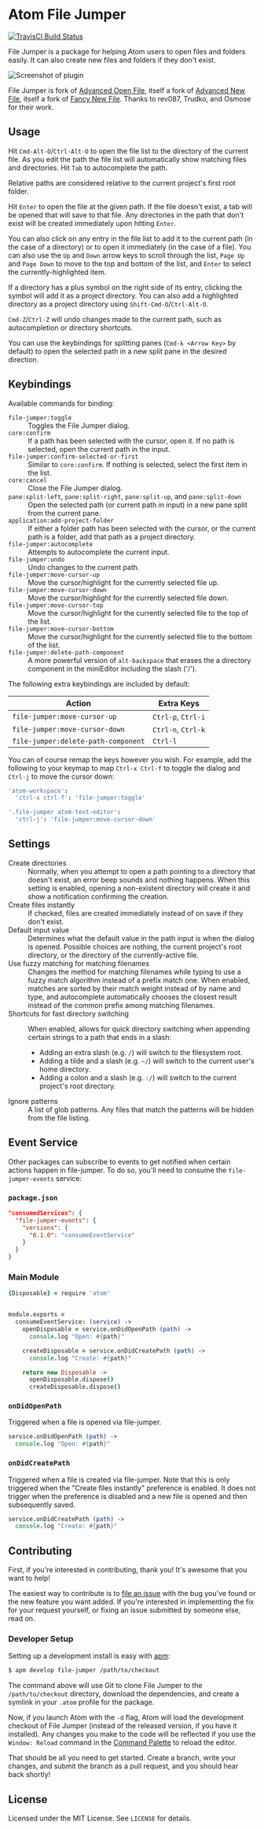 # Atom File Jumper

[![TravisCI Build Status](https://travis-ci.org/ameernuri/file-jumper.svg)](https://travis-ci.org/file-jumper)

File Jumper is a package for helping Atom users to open files and folders
easily. It can also create new files and folders if they don't exist.

![Screenshot of plugin](http://osmose.github.io/advanced-open-file/screenshot.png)

File Jumper is fork of
[Advanced Open File](https://github.com/Osmose/advanced-open-file), itself a fork
of [Advanced New File](https://github.com/Trudko/advanced-new-file), itself a fork
of [Fancy New File](https://github.com/rev087/fancy-new-file). Thanks to
rev087, Trudko, and Osmose for their work.

## Usage

Hit `Cmd-Alt-O`/`Ctrl-Alt-O` to open the file list to the directory of the
current file. As you edit the path the file list will automatically show
matching files and directories. Hit `Tab` to autocomplete the path.

Relative paths are considered relative to the current project's first root
folder.

Hit `Enter` to open the file at the given path. If the file doesn't exist, a tab
will be opened that will save to that file. Any directories in the path that
don't exist will be created immediately upon hitting `Enter`.

You can also click on any entry in the file list to add it to the current path
(in the case of a directory) or to open it immediately (in the case of a file).
You can also use the `Up` and `Down` arrow keys to scroll through the list,
`Page Up` and `Page Down` to move to the top and bottom of the list, and `Enter`
to select the currently-highlighted item.

If a directory has a plus symbol on the right side of its entry, clicking the
symbol will add it as a project directory. You can also add a highlighted
directory as a project directory using `Shift-Cmd-O`/`Ctrl-Alt-O`.

`Cmd-Z`/`Ctrl-Z` will undo changes made to the current path, such as
autocompletion or directory shortcuts.

You can use the keybindings for splitting panes (`Cmd-k <Arrow Key>` by default)
to open the selected path in a new split pane in the desired direction.

## Keybindings

Available commands for binding:

<dl>
  <dt><code>file-jumper:toggle</code></dt>
  <dd>Toggles the File Jumper dialog.</dd>

  <dt><code>core:confirm</code></dt>
  <dd>
    If a path has been selected with the cursor, open it. If no path is
    selected, open the current path in the input.
  </dd>

  <dt><code>file-jumper:confirm-selected-or-first</code></dt>
  <dd>
    Similar to <code>core:confirm</code>. If nothing is selected, select the
    first item in the list.
  </dd>

  <dt><code>core:cancel</code></dt>
  <dd>Close the File Jumper dialog.</dd>

  <dt>
    <code>pane:split-left</code>, <code>pane:split-right</code>,
    <code>pane:split-up</code>, and <code>pane:split-down</code>
  </dt>
  <dd>
    Open the selected path (or current path in input) in a new pane split from
    the current pane.
  </dd>

  <dt><code>application:add-project-folder</code></dt>
  <dd>
    If either a folder path has been selected with the cursor, or the current
    path is a folder, add that path as a project directory.
  </dd>

  <dt><code>file-jumper:autocomplete</code></dt>
  <dd>Attempts to autocomplete the current input.</dd>

  <dt><code>file-jumper:undo</code></dt>
  <dd>Undo changes to the current path.</dd>

  <dt><code>file-jumper:move-cursor-up</code></dt>
  <dd>Move the cursor/highlight for the currently selected file up.</dd>

  <dt><code>file-jumper:move-cursor-down</code></dt>
  <dd>Move the cursor/highlight for the currently selected file down.</dd>

  <dt><code>file-jumper:move-cursor-top</code></dt>
  <dd>
    Move the cursor/highlight for the currently selected file to the top of the
    list.
  </dd>

  <dt><code>file-jumper:move-cursor-bottom</code></dt>
  <dd>
    Move the cursor/highlight for the currently selected file to the bottom of
    the list.
  </dd>

  <dt><code>file-jumper:delete-path-component</code></dt>
  <dd>
    A more powerful version of <code>alt-backspace</code> that erases the a
    directory component in the miniEditor including the slash ('/').
  </dd>
</dl>

The following extra keybindings are included by default:

Action                                     | Extra Keys
------------------------------------------ | ------------------
`file-jumper:move-cursor-up`        | `Ctrl-p`, `Ctrl-i`
`file-jumper:move-cursor-down`      | `Ctrl-n`, `Ctrl-k`
`file-jumper:delete-path-component` | `Ctrl-l`

You can of course remap the keys however you wish. For example, add the
following to your keymap to map `Ctrl-x Ctrl-f` to toggle the dialog and
`Ctrl-j` to move the cursor down:

```cson
'atom-workspace':
  'ctrl-x ctrl-f': 'file-jumper:toggle'

'.file-jumper atom-text-editor':
  'ctrl-j': 'file-jumper:move-cursor-down'
```

## Settings

<dl>
  <dt>Create directories</dt>
  <dd>
    Normally, when you attempt to open a path pointing to a directory that
    doesn't exist, an error beep sounds and nothing happens. When this setting
    is enabled, opening a non-existent directory will create it and show a
    notification confirming the creation.
  </dd>

  <dt>Create files instantly</dt>
  <dd>
    If checked, files are created immediately instead of on save if they don't
    exist.
  </dd>

  <dt>Default input value</dt>
  <dd>
    Determines what the default value in the path input is when the dialog is
    opened. Possible choices are nothing, the current project's root directory,
    or the directory of the currently-active file.
  </dd>

  <dt>Use fuzzy matching for matching filenames</dt>
  <dd>
    Changes the method for matching filenames while typing to use a fuzzy match
    algorithm instead of a prefix match one. When enabled, matches are sorted by
    their match weight instead of by name and type, and autocomplete
    automatically chooses the closest result instead of the common prefix among
    matching filenames.
  </dd>

  <dt>Shortcuts for fast directory switching</dt>
  <dd>
    <p>
      When enabled, allows for quick directory switching when appending certain
      strings to a path that ends in a slash:
    </p>
    <ul>
      <li>
        Adding an extra slash (e.g. <code>/</code>) will switch to the
        filesystem root.
      </li>
      <li>
        Adding a tilde and a slash (e.g. <code>~/</code>) will switch to the
        current user's home directory.
      </li>
      <li>
        Adding a colon and a slash (e.g. <code>:/</code>) will switch to the
        current project's root directory.
      </li>
    </ul>
  </dd>

  <dt>Ignore patterns</dt>
  <dd>
    A list of glob patterns. Any files that match the patterns will be hidden
    from the file listing.
  </dd>
</dl>

## Event Service

Other packages can subscribe to events to get notified when certain actions
happen in file-jumper. To do so, you'll need to consume the
`file-jumper-events` service:

### `package.json`

```json
"consumedServices": {
  "file-jumper-events": {
    "versions": {
      "0.1.0": "consumeEventService"
    }
  }
}
```

### Main Module

```coffeescript
{Disposable} = require 'atom'


module.exports =
  consumeEventService: (service) ->
    openDisposable = service.onDidOpenPath (path) ->
      console.log "Open: #{path}"

    createDisposable = service.onDidCreatePath (path) ->
      console.log "Create: #{path}"

    return new Disposable ->
      openDisposable.dispose()
      createDisposable.dispose()
```

### `onDidOpenPath`

Triggered when a file is opened via file-jumper.

```coffeescript
service.onDidOpenPath (path) ->
  console.log "Open: #{path}"
```

### `onDidCreatePath`

Triggered when a file is created via file-jumper. Note that this is only
triggered when the "Create files instantly" preference is enabled. It does not
trigger when the preference is disabled and a new file is opened and then
subsequently saved.

```coffeescript
service.onDidCreatePath (path) ->
  console.log "Create: #{path}"
```

## Contributing

First, if you're interested in contributing, thank you! It's awesome that you
want to help!

The easiest way to contribute is to [file an issue][] with the bug you've found
or the new feature you want added. If you're interested in implementing the fix
for your request yourself, or fixing an issue submitted by someone else, read
on.

[file an issue]: https://github.com/Osmose/file-jumper/issues/new

### Developer Setup

Setting up a development install is easy with [apm][]:

```sh
$ apm develop file-jumper /path/to/checkout
```

The command above will use Git to clone File Jumper to the
`/path/to/checkout` directory, download the dependencies, and create a symlink
in your `.atom` profile for the package.

Now, if you launch Atom with the `-d` flag, Atom will load the development
checkout of File Jumper (instead of the released version, if you have it
installed). Any changes you make to the code will be reflected if you use the
`Window: Reload` command in the [Command Palette][] to reload the editor.

That should be all you need to get started. Create a branch, write your changes,
and submit the branch as a pull request, and you should hear back shortly!

[apm]: https://github.com/atom/apm
[Command Palette]: https://atom.io/docs/latest/getting-started-atom-basics#command-palette

## License

Licensed under the MIT License. See `LICENSE` for details.
